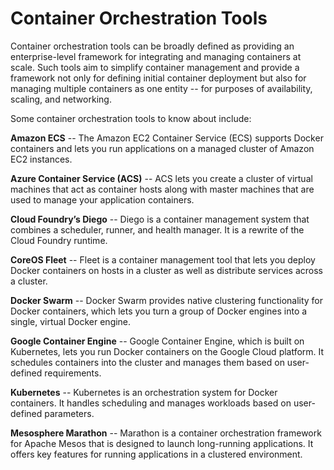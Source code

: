 # Container Orchestration Tools

Container orchestration tools can be broadly defined as providing an enterprise-level framework for integrating and managing containers at scale. Such tools aim to simplify container management and provide a framework not only for defining initial container deployment but also for managing multiple containers as one entity -- for purposes of availability, scaling, and networking.

Some container orchestration tools to know about include:

**Amazon ECS** -- The Amazon EC2 Container Service (ECS) supports Docker containers and lets you run applications on a managed cluster of Amazon EC2 instances.

**Azure Container Service (ACS)** -- ACS lets you create a cluster of virtual machines that act as container hosts along with master machines that are used to manage your application containers.

**Cloud Foundry’s Diego** -- Diego is a container management system that combines a scheduler, runner, and health manager. It is a rewrite of the Cloud Foundry runtime.

**CoreOS Fleet** -- Fleet is a container management tool that lets you deploy Docker containers on hosts in a cluster as well as distribute services across a cluster.

**Docker Swarm** -- Docker Swarm provides native clustering functionality for Docker containers, which lets you turn a group of Docker engines into a single, virtual Docker engine.

**Google Container Engine** -- Google Container Engine, which is built on Kubernetes, lets you run Docker containers on the Google Cloud platform. It schedules containers into the cluster and manages them based on user-defined requirements.

**Kubernetes** -- Kubernetes is an orchestration system for Docker containers. It handles scheduling and manages workloads based on user-defined parameters.

**Mesosphere Marathon** -- Marathon is a container orchestration framework for Apache Mesos that is designed to launch long-running applications. It offers key features for running applications in a clustered environment.